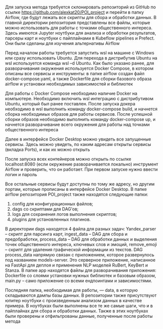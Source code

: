 Для запуска метода требуется склонировать репозиторий из GitHub по ссылке https://github.com/alexkat20/POI_project и перейти в папку Airflow, где будут лежать все скрипты для сбора и обработки данных. В главной директории репозитория представлены все файлы, которые можно использовать для работы с точками общественного интереса. Здесь имеются Jupyter ноутбуки для анализа и обработки результатов, парсеры карт и ноутбуки с пайплайнами в Kubeflow pipelines и Prefect. Они были сделаны для изучения альтернативы Airflow

Перед началом работы требуется запустить wsl на машине с Windows или сразу использовать Ubuntu. Для перехода в дистрибутив Ubuntu на wsl используется команда wsl –d Ubuntu. Как было указано ранее, для разворачивания окружения используется Docker Compose, в котором описаны все сервисы и инструменты: в папке airflow создан файл docker-compose.yaml, а также Dockerfile для сборки базового образа airflow и установки необходимых зависимостей и библиотек

Для работы с Docker Compose необходимо наличие Docker на компьютере. Необходимо включить wsl интеграцию с дистрибутивом Ubuntu, который был ранее поставлен. После запуска докера необходимо в wsl выполнить команду docker-compose build, и начнется сборка необходимых образов для работы сервисов. 
После успешной сборки образов необходимо выполнить команду docker-compose up, и начнется разворачивание всего окружения для работы над точками общественного интереса

Далее в интерфейсе Docker Desktop можно увидеть все запущенные сервисы. Здесь можно увидеть, по каким адресам открыты сервисы (вкладка Ports), и как их можно открыть

После запуска всех контейнеров можно открыть по ссылке localhost:8080 (если окружение разворачивается локально) инструмент Airflow и проверить, что он работает. При первом запуске нужно ввести логин и пароль

Все остальные сервисы будут доступны по тому же адресу, но другим портам, которые прописаны в интерфейсе Docker Desktop.
В папке airflow репозитория POI_project также находятся следующие папки:
1)	config для конфигурационных файлов;
2)	dags со скриптами для DAG’ов;
3)	logs для сохранения логов выполнения скриптов;
4)	plugins для установленных плагинов.

В директории dags находятся 4 файла для разных задач: Yandex_parser – скрипт для парсинга карт, ingest_data – DAG для сбора и предобработки, process_data – DAG для обработки данных и выделения точек общественного интереса, ключевых слов и эмоций, remove_emoji – скрипт для удаления графической информации из текстов. 
DAG process_data напрямую связан с приложением, которое развернулось под названием models-server. Это серверное приложение, написанное на FastApi для деплоя и применения NLP моделей RuBert, KeyBert и Stanza. В папке app находятся файлы для разворачивания приложения: Dockerfile со слоями установки нужных библиотек и базовым образом, main.py – само приложение со всеми ендпоинтами и зависимостями.

Последняя папка, необходимая для работы, — data, в которую складываются дампы базы данных. 
В репозитории также присутствуют юпитер ноутбуки с произведенным анализом данных в качестве примера. В ноутбуках были выполнены все те же самые шаги, что и в пайплайнах для сбора и обработки данных. Также в этих ноутбуках были проверены и отфильтрованы данные, полученные после работы метода

